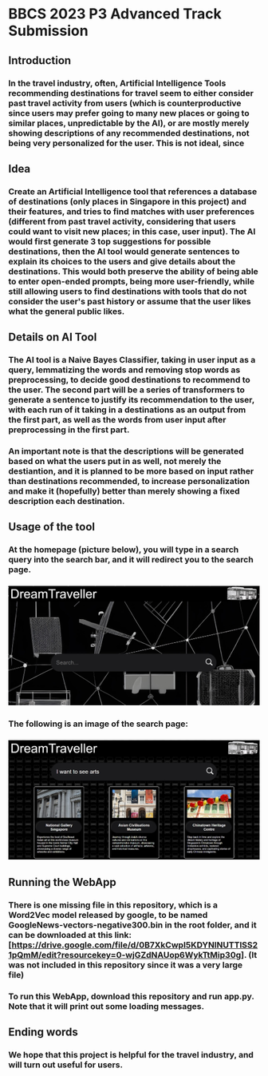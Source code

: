 # BBCS 2023 P3 Advanced Track Submission 
## Introduction 
### In the travel industry, often, Artificial Intelligence Tools recommending destinations for travel seem to either consider past travel activity from users (which is counterproductive since users may prefer going to many new places or going to similar places, unpredictable by the AI), or are mostly merely showing descriptions of any recommended destinations, not being very personalized for the user. This is not ideal, since 
## Idea 
### Create an Artificial Intelligence tool that references a database of destinations (only places in Singapore in this project) and their features, and tries to find matches with user preferences (different from past travel activity, considering that users could want to visit new places; in this case, user input). The AI would first generate 3 top suggestions for possible destinations, then the AI tool would generate sentences to explain its choices to the users and give details about the destinations. This would both preserve the ability of being able to enter open-ended prompts, being more user-friendly, while still allowing users to find destinations with tools that do not consider the user's past history or assume that the user likes what the general public likes. 
## Details on AI Tool 
### The AI tool is a Naive Bayes Classifier, taking in user input as a query, lemmatizing the words and removing stop words as preprocessing, to decide good destinations to recommend to the user. The second part will be a series of transformers to generate a sentence to justify its recommendation to the user, with each run of it taking in a destinations as an output from the first part, as well as the words from user input after preprocessing in the first part. 
### An important note is that the descriptions will be generated based on what the users put in as well, not merely the destiantion, and it is planned to be more based on input rather than destinations recommended, to increase personalization and make it (hopefully) better than merely showing a fixed description each destination. 
## Usage of the tool 
### At the homepage (picture below), you will type in a search query into the search bar, and it will redirect you to the search page. 
### ![Image of homepage of website](/prototyping/homepage.jpg) 
### The following is an image of the search page: 
### ![Image of search page of website](/prototyping/searchpage.jpg) 
## Running the WebApp 
### There is one missing file in this repository, which is a Word2Vec model released by google, to be named GoogleNews-vectors-negative300.bin in the root folder, and it can be downloaded at this link: [https://drive.google.com/file/d/0B7XkCwpI5KDYNlNUTTlSS21pQmM/edit?resourcekey=0-wjGZdNAUop6WykTtMip30g]. (It was not included in this repository since it was a very large file)
### To run this WebApp, download this repository and run app.py. Note that it will print out some loading messages. 
## Ending words 
### We hope that this project is helpful for the travel industry, and will turn out useful for users. 
